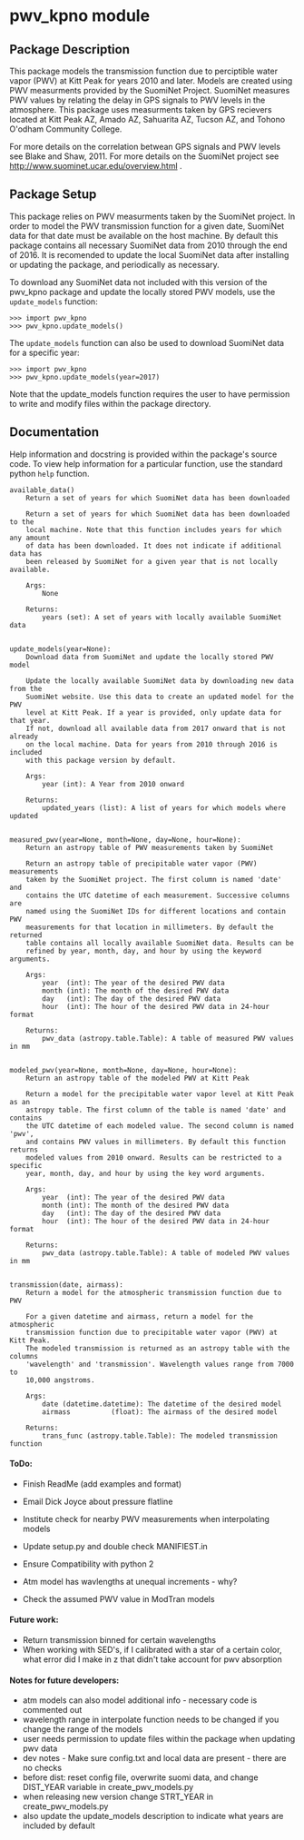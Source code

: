 # pwv_kpno module

Package Description
-------------------
This package models the transmission function due to perciptible water vapor
(PWV) at Kitt Peak for years 2010 and later. Models are created using PWV
measurments provided by the SuomiNet Project. SuomiNet measures PWV values
by relating the delay in GPS signals to PWV levels in the atmosphere. This
package uses measurments taken by GPS recievers located at Kitt Peak AZ,
Amado AZ, Sahuarita AZ, Tucson AZ, and Tohono O'odham Community College.

For more details on the correlation betwean GPS signals and PWV levels see
Blake and Shaw, 2011. For more details on the SuomiNet project see
http://www.suominet.ucar.edu/overview.html .


Package Setup
-------------
This package relies on PWV measurments taken by the SuomiNet project. In
order to model the PWV transmission function for a given date, SuomiNet
data for that date must be available on the host machine. By default this
package contains all necessary SuomiNet data from 2010 through the end of
2016. It is recomended to update the local SuomiNet data after installing
or updating the package, and periodically as necessary.

To download any SuomiNet data not included with this version of the pwv_kpno
package and update the locally stored PWV models, use the `update_models` 
function:
        
    >>> import pwv_kpno
    >>> pwv_kpno.update_models()
 
The `update_models` function can also be used to download SuomiNet data for
a specific year:

    >>> import pwv_kpno
    >>> pwv_kpno.update_models(year=2017)

Note that the update_models function requires the user to have permission
to write and modify files within the package directory.
         

Documentation
-------------
Help information and docstring is provided within the package's source code.
To view help information for a particular function, use the standard python
`help` function. 

    available_data()
        Return a set of years for which SuomiNet data has been downloaded

        Return a set of years for which SuomiNet data has been downloaded to the
        local machine. Note that this function includes years for which any amount
        of data has been downloaded. It does not indicate if additional data has
        been released by SuomiNet for a given year that is not locally available.

        Args:
            None

        Returns:
            years (set): A set of years with locally available SuomiNet data


    update_models(year=None):
        Download data from SuomiNet and update the locally stored PWV model

        Update the locally available SuomiNet data by downloading new data from the
        SuomiNet website. Use this data to create an updated model for the PWV
        level at Kitt Peak. If a year is provided, only update data for that year.
        If not, download all available data from 2017 onward that is not already
        on the local machine. Data for years from 2010 through 2016 is included
        with this package version by default.

        Args:
            year (int): A Year from 2010 onward

        Returns:
            updated_years (list): A list of years for which models where updated


    measured_pwv(year=None, month=None, day=None, hour=None):
        Return an astropy table of PWV measurements taken by SuomiNet

        Return an astropy table of precipitable water vapor (PWV) measurements
        taken by the SuomiNet project. The first column is named 'date' and
        contains the UTC datetime of each measurement. Successive columns are
        named using the SuomiNet IDs for different locations and contain PWV
        measurements for that location in millimeters. By default the returned
        table contains all locally available SuomiNet data. Results can be
        refined by year, month, day, and hour by using the keyword arguments.

        Args:
            year  (int): The year of the desired PWV data
            month (int): The month of the desired PWV data
            day   (int): The day of the desired PWV data
            hour  (int): The hour of the desired PWV data in 24-hour format

        Returns:
            pwv_data (astropy.table.Table): A table of measured PWV values in mm


    modeled_pwv(year=None, month=None, day=None, hour=None):
        Return an astropy table of the modeled PWV at Kitt Peak

        Return a model for the precipitable water vapor level at Kitt Peak as an
        astropy table. The first column of the table is named 'date' and contains
        the UTC datetime of each modeled value. The second column is named 'pwv',
        and contains PWV values in millimeters. By default this function returns
        modeled values from 2010 onward. Results can be restricted to a specific
        year, month, day, and hour by using the key word arguments.

        Args:
            year  (int): The year of the desired PWV data
            month (int): The month of the desired PWV data
            day   (int): The day of the desired PWV data
            hour  (int): The hour of the desired PWV data in 24-hour format

        Returns:
            pwv_data (astropy.table.Table): A table of modeled PWV values in mm


    transmission(date, airmass):
        Return a model for the atmospheric transmission function due to PWV

        For a given datetime and airmass, return a model for the atmospheric
        transmission function due to precipitable water vapor (PWV) at Kitt Peak.
        The modeled transmission is returned as an astropy table with the columns
        'wavelength' and 'transmission'. Wavelength values range from 7000 to
        10,000 angstroms.

        Args:
            date (datetime.datetime): The datetime of the desired model
            airmass          (float): The airmass of the desired model

        Returns:
            trans_func (astropy.table.Table): The modeled transmission function

#### ToDo:

- Finish ReadMe (add examples and format)
- Email Dick Joyce about pressure flatline

- Institute check for nearby PWV measurements when interpolating models
- Update setup.py and double check MANIFIEST.in
- Ensure Compatibility with python 2
- Atm model has wavlengths at unequal increments - why?
- Check the assumed PWV value in ModTran models

#### Future work:

- Return transmission binned for certain wavelengths
- When working with SED's, if I calibrated with a star of a certain color, what error did I make in z that didn't take account for pwv absorption

#### Notes for future developers:

- atm models can also model additional info - necessary code is commented out
- wavelength range in interpolate function needs to be changed if you change the range of the models
- user needs permission to update files within the package when updating pwv data
- dev notes - Make sure config.txt and local data are present - there are no checks
- before dist: reset config file, overwrite suomi data, and change DIST_YEAR variable in create_pwv_models.py
- when releasing new version change STRT_YEAR in create_pwv_models.py
- also update the update_models description to indicate what years are included by default
